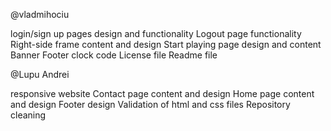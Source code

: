 @vladmihociu  

login/sign up pages design and functionality
Logout page functionality
Right-side frame content and design
Start playing page design and content
Banner
Footer clock code
License file
Readme file

@Lupu Andrei

responsive website
Contact page content and design
Home page content and design
Footer design
Validation of html and css files
Repository cleaning
